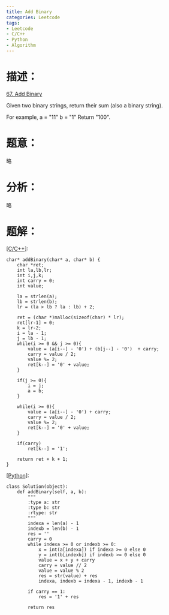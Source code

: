 ```yaml
---
title: Add Binary
categories: Leetcode
tags:
- Leetcode
- C/C++
- Python
- Algorithm
---
```


# 描述：
[67. Add Binary](https://leetcode.com/problems/add-binary/)

Given two binary strings, return their sum (also a binary string).
 
For example,
a = "11"
b = "1"
Return "100".

# 题意：
 略
 
# 分析：
略

# 题解：
[\[C/C++\]](https://github.com/lightmen/leetcode/blob/master/c/string/add-binary.c):
```
char* addBinary(char* a, char* b) {
    char *ret;
    int la,lb,lr;
    int i,j,k;
    int carry = 0;
    int value;

    la = strlen(a);
    lb = strlen(b);
    lr = (la > lb ? la : lb) + 2;

    ret = (char *)malloc(sizeof(char) * lr);
    ret[lr-1] = 0;
    k = lr-2;
    i = la - 1;
    j = lb - 1;
    while(i >= 0 && j >= 0){
        value = (a[i--] - '0') + (b[j--] - '0')  + carry;
        carry = value / 2;
        value %= 2;
        ret[k--] = '0' + value;
    }

    if(j >= 0){
        i = j;
        a = b;
    }

    while(i >= 0){
        value = (a[i--] - '0') + carry;
        carry = value / 2;
        value %= 2;
        ret[k--] = '0' + value;
    }

    if(carry)
        ret[k--] = '1';

    return ret + k + 1;
}
```

[\[Python\]](https://github.com/lightmen/leetcode/blob/master/python/string/add-binary.py):
```
class Solution(object):
    def addBinary(self, a, b):
        """
        :type a: str
        :type b: str
        :rtype: str
        """
        indexa = len(a) - 1
        indexb = len(b) - 1
        res = ''
        carry = 0
        while indexa >= 0 or indexb >= 0:
            x = int(a[indexa]) if indexa >= 0 else 0
            y = int(b[indexb]) if indexb >= 0 else 0
            value = x + y + carry
            carry = value // 2
            value = value % 2
            res = str(value) + res
            indexa, indexb = indexa - 1, indexb - 1

        if carry == 1:
            res = '1' + res

        return res
```


